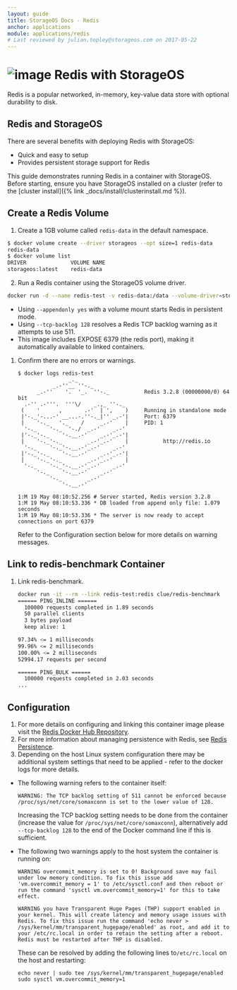 ```yaml
---
layout: guide
title: StorageOS Docs - Redis
anchor: applications
module: applications/redis
# Last reviewed by julian.topley@storageos.com on 2017-05-22
---
```



# ![image](/images/docs/explore/redislogo.png) Redis with StorageOS

Redis is a popular networked, in-memory, key-value data store with optional durability to disk.

## Redis and StorageOS

There are several benefits with deploying Redis with StorageOS:

* Quick and easy to setup
* Provides persistent storage support for Redis

This guide demonstrates running Redis in a container with StorageOS. Before
starting, ensure you have StorageOS installed on a cluster (refer to the
[cluster install]({% link _docs/install/clusterinstall.md %}).

## Create a Redis Volume

1. Create a 1GB volume called `redis-data` in the default namespace.
```bash
$ docker volume create --driver storageos --opt size=1 redis-data
redis-data
$ docker volume list
DRIVER              VOLUME NAME
storageos:latest    redis-data
```

2. Run a Redis container using the StorageOS volume driver.
```bash
docker run -d --name redis-test -v redis-data:/data --volume-driver=storageos redis redis-server --appendonly yes --tcp-backlog 128
```

   * Using `--appendonly yes` with a volume mount starts Redis in persistent mode.
   * Using  `--tcp-backlog 128` resolves a Redis TCP backlog warning as it attempts to use 511.
   * This image includes EXPOSE 6379 (the redis port), making it automatically available to linked containers.


1. Confirm there are no errors or warnings.

   ```
   $ docker logs redis-test
                   _._                                                  
              _.-''__ ''-._                                             
         _.-''    '.  '_.  ''-._           Redis 3.2.8 (00000000/0) 64 bit
     .-'' .-'''.  '''\/    _.,_ ''-._                                   
    (    '      ,       .-'  | ',    )     Running in standalone mode
    |'-._'-...-' __...-.''-._|'' _.-'|     Port: 6379
    |    '-._   '._    /     _.-'    |     PID: 1
     '-._    '-._  '-./  _.-'    _.-'                                   
    |'-._'-._    '-.__.-'    _.-'_.-'|                                  
    |    '-._'-._        _.-'_.-'    |           http://redis.io        
     '-._    '-._'-.__.-'_.-'    _.-'                                   
    |'-._'-._    '-.__.-'    _.-'_.-'|                                  
    |    '-._'-._        _.-'_.-'    |                                  
     '-._    '-._'-.__.-'_.-'    _.-'                                   
         '-._    '-.__.-'    _.-'                                       
             '-._        _.-'                                           
                 '-.__.-'                                               

   1:M 19 May 08:10:52.256 # Server started, Redis version 3.2.8
   1:M 19 May 08:10:53.336 * DB loaded from append only file: 1.079 seconds
   1:M 19 May 08:10:53.336 * The server is now ready to accept connections on port 6379
   ```

   Refer to the Configuration section below for more details on warning messages.

## Link to redis-benchmark Container

1. Link redis-benchmark.

   ```bash
   docker run -it --rm --link redis-test:redis clue/redis-benchmark
   ====== PING_INLINE ======
     100000 requests completed in 1.89 seconds
     50 parallel clients
     3 bytes payload
     keep alive: 1
   
   97.34% <= 1 milliseconds
   99.96% <= 2 milliseconds
   100.00% <= 2 milliseconds
   52994.17 requests per second
   
   ====== PING_BULK ======
     100000 requests completed in 2.03 seconds
   ...
   ```

## Configuration

1. For more details on configuring and linking this container image please visit the  [Redis Docker Hub Repository](https://hub.docker.com/_/redis/ "Redis Repository").
2. For more information about managing persistence with Redis, see [Redis Persistence](https://redis.io/topics/persistence/ "Redis Persistence").
3. Depending on the host Linux system configuration there may be additional system settings that need to be applied - refer to the docker logs for more details.

* The following warning refers to the container itself:

   ```
   WARNING: The TCP backlog setting of 511 cannot be enforced because /proc/sys/net/core/somaxconn is set to the lower value of 128.
   ```

   Increasing the TCP backlog setting needs to be done from the container (increase the value for `/proc/sys/net/core/somaxconn`), alternatively add `--tcp-backlog 128` to the end of the Docker command line if this is sufficient.

* The following two warnings apply to the host system the container is running on:

   ```
   WARNING overcommit_memory is set to 0! Background save may fail under low memory condition. To fix this issue add 'vm.overcommit_memory = 1' to /etc/sysctl.conf and then reboot or run the command 'sysctl vm.overcommit_memory=1' for this to take effect.
   ```
   ```
   WARNING you have Transparent Huge Pages (THP) support enabled in your kernel. This will create latency and memory usage issues with Redis. To fix this issue run the command 'echo never > /sys/kernel/mm/transparent_hugepage/enabled' as root, and add it to your /etc/rc.local in order to retain the setting after a reboot. Redis must be restarted after THP is disabled.
   ```

   These can be resolved by adding the following lines to`/etc/rc.local` on the host and restarting:
   ```
   echo never | sudo tee /sys/kernel/mm/transparent_hugepage/enabled
   sudo sysctl vm.overcommit_memory=1
   ```

